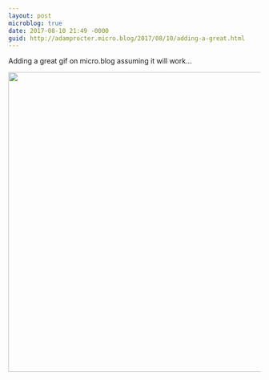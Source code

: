 ```yaml
---
layout: post
microblog: true
date: 2017-08-10 21:49 -0000
guid: http://adamprocter.micro.blog/2017/08/10/adding-a-great.html
---
```

Adding a great gif on micro.blog assuming it will work...

<img src="http://discursive.adamprocter.co.uk/uploads/2017/465310d99d.jpg" width="600" height="597" />
